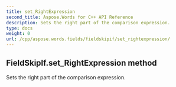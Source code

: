 ```yaml
---
title: set_RightExpression
second_title: Aspose.Words for C++ API Reference
description: Sets the right part of the comparison expression. 
type: docs
weight: 0
url: /cpp/aspose.words.fields/fieldskipif/set_rightexpression/
---
```

## FieldSkipIf.set_RightExpression method


Sets the right part of the comparison expression. 

